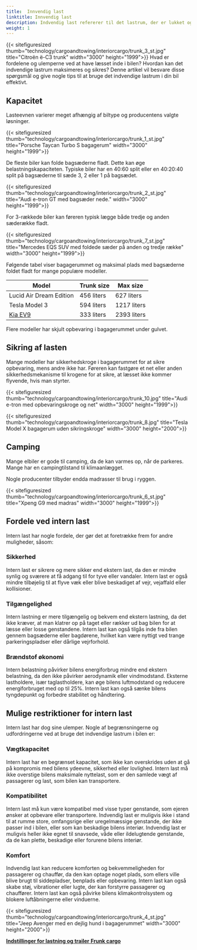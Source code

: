 ```yaml
---
title:  Innvendig last
linktitle: Innvendig last
description: Indvendig last refererer til det lastrum, der er lukket og beskyttet af bilens karrosseri og vinduer. Intern belastning kan variere afhængigt af modellen og bilens konfiguration.
weight: 1
---
```

<!-- markdownlint-disable MD033 -->
{{< sitefiguresized thumb="technology/cargoandtowing/interiorcargo/trunk_3_st.jpg" title="Citroën ë-C3 trunk" width="3000" height="1999">}}
Hvad er fordelene og ulemperne ved at have læsset inde i bilen? Hvordan kan det indvendige lastrum maksimeres og sikres? Denne artikel vil besvare disse spørgsmål og give nogle tips til at bruge det indvendige lastrum i din bil effektivt.

## Kapacitet

Lasteevnen varierer meget afhængig af biltype og producentens valgte løsninger.

{{< sitefiguresized thumb="technology/cargoandtowing/interiorcargo/trunk_1_st.jpg" title="Porsche Taycan Turbo S bagagerum" width="3000" height="1999">}}

De fleste biler kan folde bagsæderne fladt. Dette kan øge belastningskapaciteten. Typiske biler har en 40:60 split eller en 40:20:40 split på bagsæderne til sæde 3, 2 eller 1 på bagsædet.

{{< sitefiguresized thumb="technology/cargoandtowing/interiorcargo/trunk_2_st.jpg" title="Audi e-tron GT med bagsæder nede." width="3000" height="1999">}}

For 3-rækkede biler kan føreren typisk lægge både tredje og anden sæderække fladt.

{{< sitefiguresized thumb="technology/cargoandtowing/interiorcargo/trunk_7_st.jpg" title="Mercedes EQS SUV med foldede sæder på anden og tredje række" width="3000" height="1999">}}

Følgende tabel viser bagagerummet og maksimal plads med bagsæderne foldet fladt for mange populære modeller.

<table class="table table-striped">
<thead>
    <tr>
        <th>Model</th>
        <th>Trunk size</th>
        <th>Max size</th>
    </tr>
</thead>
<tbody>
    <tr>
        <td>Lucid Air Dream Edition</td>
        <td>456 liters</td>
        <td>627 liters</td>
    </tr>
    <tr>
        <td>Tesla Model 3</td>
        <td>594 liters</td>
        <td>1217 liters</td>
    </tr>
    <tr>
        <td><a href="../../../models/kia/ev9/">Kia EV9</a></td>
        <td>333 liters</td>
        <td>2393 liters</td>
    </tr>
</tbody>
</table>
Flere modeller har skjult opbevaring i bagagerummet under gulvet.

## Sikring af lasten

Mange modeller har sikkerhedskroge i bagagerummet for at sikre opbevaring, mens andre ikke har. Føreren kan fastgøre et net eller anden sikkerhedsmekanisme til krogene for at sikre, at læsset ikke kommer flyvende, hvis man styrter.

{{< sitefiguresized thumb="technology/cargoandtowing/interiorcargo/trunk_10.jpg" title="Audi e-tron med opbevaringskroge og net" width="3000" height="1999">}}

{{< sitefiguresized thumb="technology/cargoandtowing/interiorcargo/trunk_8.jpg" title="Tesla Model X bagagerum uden sikringskroge" width="3000" height="2000">}}


## Camping

Mange elbiler er gode til camping, da de kan varmes op, når de parkeres. Mange har en campingtilstand til klimaanlægget.

Nogle producenter tilbyder endda madrasser til brug i ryggen.

{{< sitefiguresized thumb="technology/cargoandtowing/interiorcargo/trunk_6_st.jpg" title="Xpeng G9 med madras" width="3000" height="1999">}}

## Fordele ved intern last

Intern last har nogle fordele, der gør det at foretrække frem for andre muligheder, såsom:

### Sikkerhed

Intern last er sikrere og mere sikker end ekstern last, da den er mindre synlig og sværere at få adgang til for tyve eller vandaler. Intern last er også mindre tilbøjelig til at flyve væk eller blive beskadiget af vejr, vejaffald eller kollisioner.

### Tilgængelighed

Intern lastning er mere tilgængelig og bekvem end ekstern lastning, da det ikke kræver, at man klatrer op på taget eller rækker ud bag bilen for at læsse eller losse genstandene. Intern last kan også tilgås inde fra bilen gennem bagsæderne eller bagdørene, hvilket kan være nyttigt ved trange parkeringspladser eller dårlige vejrforhold.

### Brændstof økonomi

Intern belastning påvirker bilens energiforbrug mindre end ekstern belastning, da den ikke påvirker aerodynamik eller vindmodstand. Eksterne lastholdere, især taglastholdere, kan øge bilens luftmodstand og reducere energiforbruget med op til 25%. Intern last kan også sænke bilens tyngdepunkt og forbedre stabilitet og håndtering.

## Mulige restriktioner for intern last

Intern last har dog sine ulemper. Nogle af begrænsningerne og udfordringerne ved at bruge det indvendige lastrum i bilen er:

### Vægtkapacitet

Intern last har en begrænset kapacitet, som ikke kan overskrides uden at gå på kompromis med bilens ydeevne, sikkerhed eller lovlighed. Intern last må ikke overstige bilens maksimale nyttelast, som er den samlede vægt af passagerer og last, som bilen kan transportere.

### Kompatibilitet

Intern last må kun være kompatibel med visse typer genstande, som ejeren ønsker at opbevare eller transportere. Indvendig last er muligvis ikke i stand til at rumme store, omfangsrige eller uregelmæssige genstande, der ikke passer ind i bilen, eller som kan beskadige bilens interiør. Indvendig last er muligvis heller ikke egnet til snavsede, våde eller ildelugtende genstande, da de kan plette, beskadige eller forurene bilens interiør.

### Komfort

Indvendig last kan reducere komforten og bekvemmeligheden for passagerer og chauffør, da den kan optage noget plads, som ellers ville blive brugt til siddepladser, benplads eller opbevaring. Intern last kan også skabe støj, vibrationer eller lugte, der kan forstyrre passagerer og chauffører. Intern last kan også påvirke bilens klimakontrolsystem og blokere luftåbningerne eller vinduerne.

{{< sitefiguresized thumb="technology/cargoandtowing/interiorcargo/trunk_4_st.jpg" title="Jeep Avenger med en dejlig hund i bagagerummet" width="3000" height="2000">}}

<div class="mt-3 mb-3">
     <a href="../" class="text-decoration-none text-black"><strong><i class="bi-arrow-left"></i> Indstillinger for lastning og trailer</strong> </a>
     <a href="../frunkcargo/" class="text-decoration-none text-black float-end"><strong>Frunk cargo <i class="bi-arrow-right"></i></strong></a>
</div>